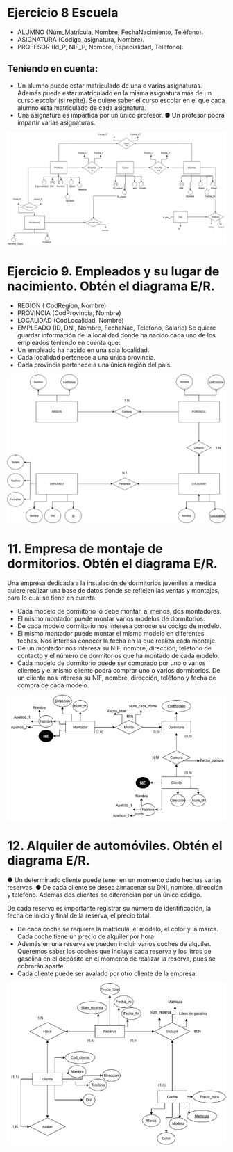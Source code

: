 # Ejercicio 8 Escuela

- ALUMNO (Núm_Matrícula, Nombre, FechaNacimiento, Teléfono).
- ASIGNATURA (Código_asignatura, Nombre).
- PROFESOR (Id_P, NIF_P, Nombre, Especialidad, Teléfono).
 
## Teniendo en cuenta: 
- Un alumno puede estar matriculado de una o varias asignaturas. 
Además puede estar matriculado en la misma asignatura más de un curso escolar (si repite). 
Se quiere saber el curso escolar en el que cada alumno está matriculado de cada asignatura. 
- Una asignatura es impartida por un único profesor. ● Un profesor podrá impartir varias asignaturas. 
 
![Modelo ER8](MODELO-ER.jpg)

# Ejercicio 9. Empleados y su lugar de nacimiento. Obtén el diagrama E/R. 
- REGION ( CodRegion, Nombre)
- PROVINCIA (CodProvincia, Nombre)
- LOCALIDAD (CodLocalidad, Nombre)
- EMPLEADO (ID, DNI, Nombre, FechaNac, Telefono, Salario) 
Se quiere guardar información de la localidad donde ha nacido cada uno de los empleados teniendo en cuenta que:
- Un empleado ha nacido en una sola localidad.
- Cada localidad pertenece a una única provincia.
- Cada provincia pertenece a una única región del país. 

![Modelo ER9](Diagrama.jpg)

# 11. Empresa de montaje de dormitorios. Obtén el diagrama E/R. 
Una empresa dedicada a la instalación de dormitorios juveniles a medida quiere realizar una base de datos donde se reflejen las ventas y montajes, para lo cual se tiene en cuenta: 
- Cada modelo de dormitorio lo debe montar, al menos, dos montadores.
- El mismo montador puede montar varios modelos de dormitorios.
- De cada modelo dormitorio nos interesa conocer su código de modelo.
- El mismo montador puede montar el mismo modelo en diferentes fechas. Nos interesa conocer la fecha en la que realiza cada montaje.
- De un montador nos interesa su NIF, nombre, dirección, teléfono de contacto y el número de dormitorios que ha montado de cada modelo.
- Cada modelo de dormitorio puede ser comprado por uno o varios clientes y el mismo cliente podrá comprar uno o varios dormitorios. De un cliente nos interesa su NIF, nombre, dirección, teléfono y fecha de compra de cada modelo. 

![Modelo ER11](dormitorios.jpg)

# 12. Alquiler de automóviles. Obtén el diagrama E/R. 
●	Un determinado cliente puede tener en un momento dado hechas varias reservas. 
●	De cada cliente se desea almacenar su DNI, nombre, dirección y teléfono. 
Además dos clientes se diferencian por un único código. 
 
De cada reserva es importante registrar su número de identificación, la fecha de inicio y final de la reserva, el precio total. 
- De cada coche se requiere la matrícula, el modelo, el color y la marca. Cada coche tiene un precio de alquiler por hora.
- Además en una reserva se pueden incluir varios coches de alquiler. Queremos saber los coches que incluye cada reserva y los litros de gasolina en el depósito en el momento de realizar la reserva, pues se cobrarán aparte.
- Cada cliente puede ser avalado por otro cliente de la empresa. 

![Modelo ER12](ejercicio12.png)
